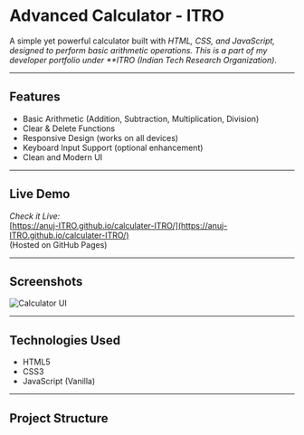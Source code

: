 # Advanced Calculator - ITRO

A simple yet powerful calculator built with *HTML, CSS, and JavaScript, designed to perform basic arithmetic operations. This is a part of my developer portfolio under **ITRO (Indian Tech Research Organization)*.

---

## Features

- Basic Arithmetic (Addition, Subtraction, Multiplication, Division)
- Clear & Delete Functions
- Responsive Design (works on all devices)
- Keyboard Input Support (optional enhancement)
- Clean and Modern UI

---

## Live Demo

*Check it Live:*  
[https://anuj-ITRO.github.io/calculater-ITRO/](https://anuj-ITRO.github.io/calculater-ITRO/)  
(Hosted on GitHub Pages)

---

## Screenshots

![Calculator UI](screenshot.png)

---

## Technologies Used

- HTML5
- CSS3
- JavaScript (Vanilla)

---

## Project Structure
